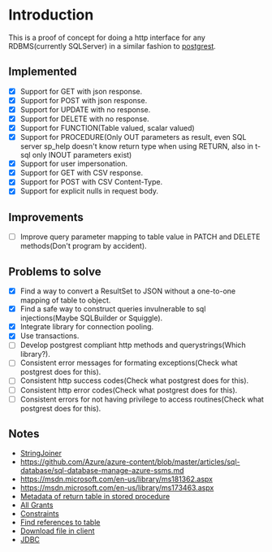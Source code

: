 
# Introduction

This is a proof of concept for doing a http interface for any RDBMS(currently SQLServer) in a similar fashion to
[postgrest](https://github.com/begriffs/postgrest).

## Implemented

 - [x] Support for GET with json response.
 - [x] Support for POST with json response.
 - [x] Support for UPDATE with no response.
 - [x] Support for DELETE with no response.
 - [x] Support for FUNCTION(Table valued, scalar valued)
 - [x] Support for PROCEDURE(Only OUT parameters as result,
       even SQL server sp_help doesn't know return type when using RETURN, also in t-sql only INOUT parameters exist)
 - [x] Support for user impersonation.
 - [x] Support for GET with CSV response.
 - [x] Support for POST with CSV Content-Type.
 - [x] Support for explicit nulls in request body. 

## Improvements

 - [ ] Improve query parameter mapping to table value in
       PATCH and DELETE methods(Don't program by accident).

## Problems to solve

 - [x] Find a way to convert a ResultSet to JSON without a one-to-one mapping of table to object.
 - [x] Find a safe way to construct queries invulnerable to sql injections(Maybe SQLBuilder or Squiggle).
 - [x] Integrate library for connection pooling.
 - [x] Use transactions.
 - [ ] Develop postgrest compliant http methods and querystrings(Which library?).
 - [ ] Consistent error messages for formating exceptions(Check what postgrest does for this).
 - [ ] Consistent http success codes(Check what postgrest does for this).
 - [ ] Consistent http error codes(Check what postgrest does for this).
 - [ ] Consistent errors for not having privilege to access routines(Check what postgrest does for this).

## Notes

- [StringJoiner](http://stackoverflow.com/a/22577565)
- https://github.com/Azure/azure-content/blob/master/articles/sql-database/sql-database-manage-azure-ssms.md
- https://msdn.microsoft.com/en-us/library/ms181362.aspx
- https://msdn.microsoft.com/en-us/library/ms173463.aspx
- [Metadata of return table in stored procedure](http://stackoverflow.com/questions/14574773/retrieve-column-names-and-types-of-a-stored-procedure/14575114#14575114)
- [All Grants](http://stackoverflow.com/questions/497317/how-can-i-view-all-grants-for-an-sql-database)
- [Constraints](http://stackoverflow.com/questions/14229277/sql-server-2008-get-table-constraints)
- [Find references to table](http://stackoverflow.com/questions/17501840/how-can-i-find-out-what-foreign-key-constraint-references-a-table-in-sql-server)
- [Download file in client](http://stackoverflow.com/questions/3665115/create-a-file-in-memory-for-user-to-download-not-through-server/18197341?noredirect=1#answer-3665147)
- [JDBC](http://stackoverflow.com/questions/17657057/workaround-for-null-primitives-in-jdbc-preparedstatement)
